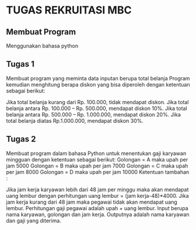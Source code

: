 # TUGAS REKRUITASI MBC
## Membuat Program 
Menggunakan bahasa python 
## Tugas 1 
Membuat program yang meminta data inputan berupa total belanja
Program kemudian menghitung berapa diskon yang bisa diperoleh dengan ketentuan sebagai berikut:

Jika total belanja kurang dari Rp. 100.000, tidak mendapat diskon.
Jika total belanja antara Rp. 100.000 – Rp. 500.000, mendapat diskon 10%.
Jika total belanja antara Rp. 500.000 – Rp. 1.000.000, mendapat diskon 20%.
Jika total belanja diatas Rp.1.000.000, mendapat diskon 30%.
## Tugas 2
Membuat program dalam bahasa Python untuk menentukan gaji karyawan mingguan dengan ketentuan sebagai berikut:
Golongan = A maka upah per jam 5000
Golongan = B maka upah per jam 7000
Golongan = C maka upah per jam 8000
Golongan = D maka upah per jam 10000
Ketentuan tambahan :

Jika jam kerja karyawan lebih dari 48 jam per minggu maka akan mendapat uang lembur dengan perhitungan uang lembur = (jam kerja-48)*4000.
Jika jam kerja kurang dari 48 jam maka pegawai tidak akan mendapat uang lembur. Perhitungan gaji pegawai adalah upah + uang lembur.
Input berupa nama karyawan, golongan dan jam kerja.
Outputnya adalah nama karyawan dan gaji yang diterima.
